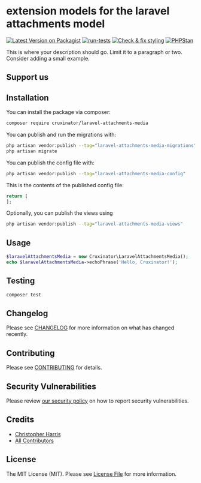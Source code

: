 # extension models for the laravel attachments model

[![Latest Version on Packagist](https://img.shields.io/packagist/v/cruxinator/laravel-attachments-media.svg?style=flat-square)](https://packagist.org/packages/cruxinator/laravel-attachments-media)
[![run-tests](https://github.com/cruxinator/laravel-strings/actions/workflows/run-tests.yml/badge.svg)](https://github.com/cruxinator/laravel-attachments-media/actions/workflows/run-tests.yml)
[![Check & fix styling](https://github.com/cruxinator/laravel-strings/actions/workflows/php-cs-fixer.yml/badge.svg)](https://cruxinator/laravel-attachments-media/laravel-strings/actions/workflows/php-cs-fixer.yml)
[![PHPStan](https://github.com/cruxinator/laravel-strings/actions/workflows/phpstan.yml/badge.svg)](https://github.com/cruxinator/laravel-attachments-media/actions/workflows/phpstan.yml)

This is where your description should go. Limit it to a paragraph or two. Consider adding a small example.

## Support us

## Installation

You can install the package via composer:

```bash
composer require cruxinator/laravel-attachments-media
```

You can publish and run the migrations with:

```bash
php artisan vendor:publish --tag="laravel-attachments-media-migrations"
php artisan migrate
```

You can publish the config file with:

```bash
php artisan vendor:publish --tag="laravel-attachments-media-config"
```

This is the contents of the published config file:

```php
return [
];
```

Optionally, you can publish the views using

```bash
php artisan vendor:publish --tag="laravel-attachments-media-views"
```

## Usage

```php
$laravelAttachmentsMedia = new Cruxinator\LaravelAttachmentsMedia();
echo $laravelAttachmentsMedia->echoPhrase('Hello, Cruxinator!');
```

## Testing

```bash
composer test
```

## Changelog

Please see [CHANGELOG](CHANGELOG.md) for more information on what has changed recently.

## Contributing

Please see [CONTRIBUTING](.github/CONTRIBUTING.md) for details.

## Security Vulnerabilities

Please review [our security policy](../../security/policy) on how to report security vulnerabilities.

## Credits

- [Christopher Harris](https://github.com/cruxinator)
- [All Contributors](../../contributors)

## License

The MIT License (MIT). Please see [License File](LICENSE.md) for more information.
